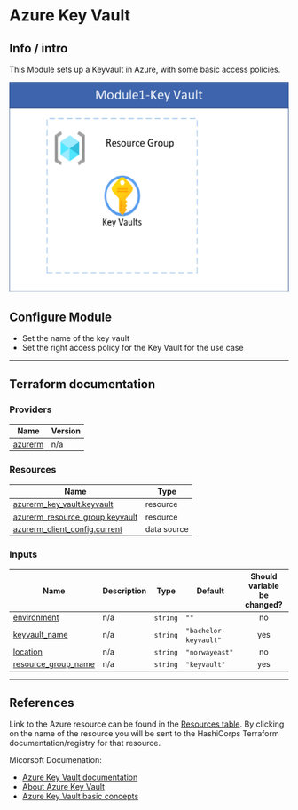 # Azure Key Vault

## Info / intro
This Module sets up a Keyvault in Azure, with some basic access policies. 


![1-key-vault.png](/img/1-key-vault.png)

## Configure Module
- Set the name of the key vault
- Set the right access policy for the Key Vault for the use case

--------------------------------------------------
## Terraform documentation 

### Providers

| Name | Version |
|------|---------|
| <a name="provider_azurerm"></a> [azurerm](#provider\_azurerm) | n/a |

### Resources

| Name | Type |
|------|------|
| [azurerm_key_vault.keyvault](https://registry.terraform.io/providers/hashicorp/azurerm/latest/docs/resources/key_vault) | resource |
| [azurerm_resource_group.keyvault](https://registry.terraform.io/providers/hashicorp/azurerm/latest/docs/resources/resource_group) | resource |
| [azurerm_client_config.current](https://registry.terraform.io/providers/hashicorp/azurerm/latest/docs/data-sources/client_config) | data source |


### Inputs

| Name | Description | Type | Default | Should variable be changed? |
|------|-------------|------|---------|:--------:|
| <a name="input_environment"></a> [environment](#input\_environment) | n/a | `string` | `""` | no |
| <a name="input_keyvault_name"></a> [keyvault\_name](#input\_keyvault\_name) | n/a | `string` | `"bachelor-keyvault"` | yes |
| <a name="input_location"></a> [location](#input\_location) | n/a | `string` | `"norwayeast"` | no |
| <a name="input_resource_group_name"></a> [resource\_group\_name](#input\_resource\_group\_name) | n/a | `string` | `"keyvault"` | yes |


-------------------------------------------------
## References 
Link to the Azure resource can be found in the [Resources table](#resources). By clicking on the name of the resource you will be sent to the HashiCorps Terraform documentation/registry for that resource.

Micorsoft Documenation:
- [Azure Key Vault documentation](https://docs.microsoft.com/en-us/azure/key-vault/general/)
- [About Azure Key Vault](https://docs.microsoft.com/en-us/azure/key-vault/general/overview)
- [Azure Key Vault basic concepts](https://docs.microsoft.com/en-us/azure/key-vault/general/basic-concepts)



